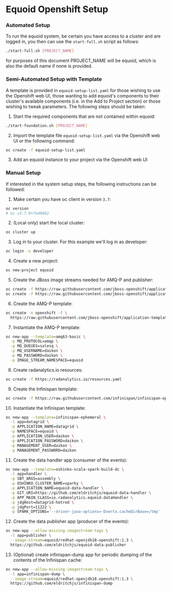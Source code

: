 # Equoid Openshift Setup

### Automated Setup ####
To run the equoid system, be certain you have access to a cluster and are logged in, you then can use the `start-full.sh` script as follows: 

```bash
./start-full.sh [PROJECT_NAME]
```

for purposes of this document PROJECT_NAME will be equoid, which is also the default name if none is provided.

### Semi-Automated Setup with Template ###
A template is provided in `equoid-setup-list.yaml` for those wishing to use the Openshift web UI, those wanting to add equoid's components to their cluster's available components (i.e. in the Add to Project section) or those wishing to tweak parameters. The following steps should be taken:

1. Start the required components that are not contained within equoid:
```bash
./start-foundation.sh [PROJECT_NAME]
```
2. Import the template file `equoid-setup-list.yaml` via the Openshift web UI or the following command:
```bash
oc create -f equoid-setup-list.yaml
```
3. Add an equoid instance to your project via the Openshift web UI 

### Manual Setup ###
If interested in the system setup steps, the following instructions can be followed:

1. Make certain you have oc client in version `3.7`:
```bash
oc version
# oc v3.7.0+7ed6862
```
2. (Local only) start the local cluster:
```bash
oc cluster up
```

3. Log in to your cluster. For this example we'll log in as developer:
```bash
oc login -u developer
```

4. Create a new project:
```bash
oc new-project equoid
```

5. Create the JBoss image streams needed for AMQ-P and publisher:
```bash
oc create -f https://raw.githubusercontent.com/jboss-openshift/application-templates/master/openjdk/openjdk18-image-stream.json
oc create -f https://raw.githubusercontent.com/jboss-openshift/application-templates/master/amq/amq63-image-stream.json
```

6. Create the AMQ-P template:
```bash
oc create -n openshift -f \
  https://raw.githubusercontent.com/jboss-openshift/application-templates/master/amq/amq63-basic.json
```

7. Instantiate the AMQ-P template:
```bash
oc new-app --template=amq63-basic \
  -p MQ_PROTOCOL=amqp \
  -p MQ_QUEUES=salesq \
  -p MQ_USERNAME=daikon \
  -p MQ_PASSWORD=daikon \
  -p IMAGE_STREAM_NAMESPACE=equoid  
```

8. Create radanalytics.io resources:
```bash
oc create -f https://radanalytics.io/resources.yaml
```

9. Create the Infinispan template:
```bash
oc create -f https://raw.githubusercontent.com/infinispan/infinispan-openshift-templates/master/templates/infinispan-ephemeral.json
```

10. Instantiate the Infinispan template:
```bash
oc new-app --template=infinispan-ephemeral \
  -l app=datagrid \
  -p APPLICATION_NAME=datagrid \
  -p NAMESPACE=equoid \
  -p APPLICATION_USER=daikon \
  -p APPLICATION_PASSWORD=daikon \
  -p MANAGEMENT_USER=daikon \
  -p MANAGEMENT_PASSWORD=daikon 
```

11. Create the data handler app (consumer of the events):
```bash
oc new-app --template=oshinko-scala-spark-build-dc \
  -l app=handler \
  -p SBT_ARGS=assembly \
  -p OSHINKO_CLUSTER_NAME=sparky \
  -p APPLICATION_NAME=equoid-data-handler \
  -p GIT_URI=https://github.com/eldritchjs/equoid-data-handler \
  -p APP_MAIN_CLASS=io.radanalytics.equoid.dataHandler \
  -p jdgHost=datagrid-hotrod \
  -p jdgPort=11222 \
  -p SPARK_OPTIONS='--driver-java-options=-Dvertx.cacheDirBase=/tmp'
```

12. Create the data publisher app (producer of the events):
```bash
oc new-app --allow-missing-imagestream-tags \
  -l app=publisher \
  --image-stream=equoid/redhat-openjdk18-openshift:1.3 \
  https://github.com/eldritchjs/equoid-data-publisher 
```

13. (Optional) create infinispan-dump app for periodic dumping of the contents of the Infinispan cache:
```bash
oc new-app --allow-missing-imagestream-tags \
  -l app=infinispan-dump \
  --image-stream=equoid/redhat-openjdk18.openshift:1.3 \
  https://github.com/eldritchjs/infinispan-dump
```


